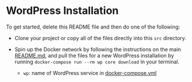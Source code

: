 # WordPress Installation

To get started, delete this README file and then do one of the following:

- Clone your project or copy all of the files directly into this `src` directory.
- Spin up the Docker network by following the instructions on the main [README.md](../README.md), and pull the files for a new WordPress installation by running `docker-compose run --rm wp core download` in your terminal.

  - `wp`: name of WordPress service in [docker-compose.yml](../docker-compose.yml)
